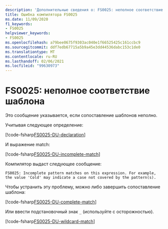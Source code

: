 ```yaml
---
description: 'Дополнительные сведения о: FS0025: неполное соответствие шаблону'
title: Ошибка компилятора FS0025
ms.date: 11/09/2020
f1_keywords:
- FS0025
helpviewer_keywords:
- FS0025
ms.openlocfilehash: a79bee0675f9303ac040e1f66525425c161ccbc9
ms.sourcegitcommit: ddf7edb67715a5b9a45e3dd44536dabc153c1de0
ms.translationtype: MT
ms.contentlocale: ru-RU
ms.lasthandoff: 02/06/2021
ms.locfileid: "99630973"
---
```

# <a name="fs0025-incomplete-pattern-match"></a>FS0025: неполное соответствие шаблона

Это сообщение указывается, если сопоставление шаблонов неполно.

Учитывая следующее определение:

[!code-fsharp[FS0025-DU-declaration](~/samples/snippets/fsharp/compiler-messages/fs0025.fsx#L2-L6)]

И выражение match:

[!code-fsharp[FS0025-DU-incomplete-match](~/samples/snippets/fsharp/compiler-messages/fs0025.fsx#L15-L17)]

Компилятор выдаст следующее сообщение:

```text
FS0025: Incomplete pattern matches on this expression. For example, the value 'Cold' may indicate a case not covered by the pattern(s).
```

Чтобы устранить эту проблему, можно либо завершить сопоставление шаблона:

[!code-fsharp[FS0025-DU-complete-match](~/samples/snippets/fsharp/compiler-messages/fs0025.fsx#L9-L12)]

Или ввести подстановочный знак `_` (используйте с осторожностью).

[!code-fsharp[FS0025-DU-wildcard-match](~/samples/snippets/fsharp/compiler-messages/fs0025.fsx#L20-L23)]
